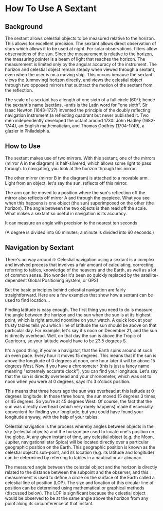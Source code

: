 # How To Use A Sextant

## Background

The sextant allows celestial objects to be measured relative to the horizon.  This allows for excellent precision.  The sextant allows direct observation of stars which allows it to be used at night.  For solar observations, filters allow observations of the sun.  Since the measurement is relative to the horizon, the measuring pointer is a beam of light that reaches the horizon.  The measurement is limited only by the angular accuracy of the instrument.  The horizon and celestial object remain steady when viewed through a sextant, even when the user is on a moving ship. This occurs because the sextant views the (unmoving) horizon directly, and views the celestial object through two opposed mirrors that subtract the motion of the sextant from the reflection.

The scale of a sextant has a length of one sixth of a full circle (60°); hence the sextant's name (sextāns, -antis is the Latin word for "one sixth".   Sir Isaac Newton (1643-1727) invented the principle of the doubly reflecting navigation instrument (a reflecting quadrant but never published it.  Two men independently developed the octant around 1730: John Hadley (1682-1744), an English mathematician, and Thomas Godfrey (1704-1749), a glazier in Philadelphia.

## How to Use

The sextant makes use of two mirrors. With this sextant, one of the mirrors (mirror A in the diagram) is half-silvered, which allows some light to pass through. In navigating, you look at the horizon through this mirror.



The other mirror (mirror B in the diagram) is attached to a movable arm. Light from an object, let's say the sun, reflects off this mirror.

The arm can be moved to a position where the sun's reflection off the mirror also reflects off mirror A and through the eyepiece. What you see when this happens is one object (the sun) superimposed on the other (the horizon). The angle between the two objects is then read off the scale. What makes a sextant so useful in navigation is its accuracy.

It can measure an angle with precision to the nearest ten seconds.

(A degree is divided into 60 minutes; a minute is divided into 60 seconds.)

## Navigation by Sextant

There's no way around it: Celestial navigation using a sextant is a complex and involved process that involves a fair amount of calculating, correcting, referring to tables, knowledge of the heavens and the Earth, as well as a lot of common sense.  (No wonder it's been so quickly replaced by the satellite-dependent Global Positioning System, or GPS)
	
But the basic principles behind celestial navigation are fairly straightforward. Here are a few examples that show how a sextant can be used to find location...

Finding latitude is easy enough. The first thing you need to do is measure the angle between the horizon and the sun when the sun is at its highest point, which is right around noontime on your watch. A quick look at your trusty tables tells you which line of latitude the sun should be above on that particular day. For example, let's say it's noon on December 21, and the sun is directly overhead.  Well, on that day the sun is above the Tropic of Capricorn, so your latitude would have to be 23.5 degrees S.

It's a good thing, if you're a navigator, that the Earth spins around at such an even pace. Every hour it moves 15 degrees. This means that if the sun is above the longitude of 0 degrees at noon, one hour later it will be above 15 degrees West. Now if you have a chronometer (this is just a fancy name meaning "extremely accurate clock"), you can find your longitude. Let's say that the sun is directly overhead and your chronometer, which was set to noon when you were at 0 degrees, says it's 3 o'clock position.

This means that three hours ago the sun was overhead at this latitude at 0 degrees longitude. In those three hours, the sun moved 15 degrees 3 times, or 45 degrees. So you're at 45 degrees West. Of course, the fact that the sun was directly overhead (which very rarely happens) made it especially convenient for finding your longitude, but you could have found your longitude anyway, with the help of your tables.

Celestial navigation is the process whereby angles between objects in the sky (celestial objects) and the horizon are used to locate one's position on the globe. At any given instant of time, any celestial object (e.g. the Moon, Jupiter, navigational star Spica) will be located directly over a particular geographic position on the Earth. This geographic position is known as the celestial object’s sub-point, and its location (e.g. its latitude and longitude) can be determined by referring to tables in a nautical or air almanac.

The measured angle between the celestial object and the horizon is directly related to the distance between the subpoint and the observer, and this measurement is used to define a circle on the surface of the Earth called a celestial line of position (LOP). The size and location of this circular line of position can be determined using mathematical or graphical methods (discussed below). The LOP is significant because the celestial object would be observed to be at the same angle above the horizon from any point along its circumference at that instant.
